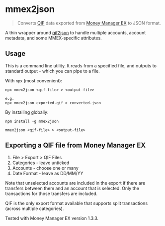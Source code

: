 # mmex2json
> Converts [QIF](https://en.wikipedia.org/wiki/Quicken_Interchange_Format) data exported from [Money Manager EX](https://github.com/moneymanagerex/moneymanagerex) to JSON format.

A thin wrapper around [qif2json](https://github.com/spmason/qif2json) to handle multiple accounts, account metadata, and some MMEX-specific attributes.


## Usage
This is a command line utility. It reads from a specified file, and outputs to standard output - which you can pipe to a file.

With `npx` (most convenient):

```
npx mmex2json <qif-file> > <output-file>

e.g.
npx mmex2json exported.qif > converted.json
```

By installing globally:
```
npm install -g mmex2json

mmex2json <qif-file> > <output-file>
```


## Exporting a QIF file from Money Manager EX
1. File > Export > QIF Files
1. Categories - leave unticked
1. Accounts - choose one or many
1. Date Format - leave as DD/MM/YY

Note that unselected accounts are included in the export if there are transfers between them and an account that is selected. Only the transactions for those transfers are included.

QIF is the only export format available that supports split transactions (across multiple categories).

Tested with Money Manager EX version 1.3.3.
